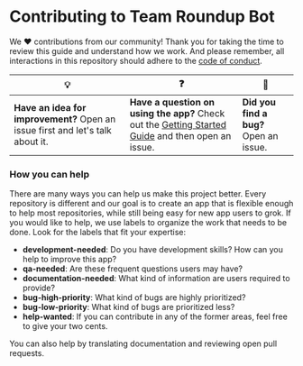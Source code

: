 # Contributing to Team Roundup Bot

We :heart: contributions from our community! Thank you for taking the time to review this guide and understand how we work. And please remember, all interactions in this repository should adhere to the [code of conduct](code-of-conduct.md).

| :bulb: | :question: | :bug: |
| ------- | -------- | -------- |
| **Have an idea for improvement?** Open an issue first and let's talk about it. | **Have a question on using the app?** Check out the [Getting Started Guide](docs/getting-started.md) and then open an issue. | **Did you find a bug?** Open an issue. |

### How you can help

There are many ways you can help us make this project better. Every repository is different and our goal is to create an app that is flexible enough to help most repositories, while still being easy for new app users to grok. If you would like to help, we use labels to organize the work that needs to be done. Look for the labels that fit your expertise:

- **development-needed**: Do you have development skills? How can you help to improve this app?
- **qa-needed**: Are these frequent questions users may have?
- **documentation-needed**: What kind of information are users required to provide?
- **bug-high-priority**: What kind of bugs are highly prioritized?
- **bug-low-priority**: What kind of bugs are prioritized less?
- **help-wanted**: If you can contribute in any of the former areas, feel free to give your two cents.

You can also help by translating documentation and reviewing open pull requests.
